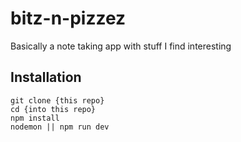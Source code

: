# bitz-n-pizzez
Basically a note taking app with stuff I find interesting

## Installation
```terminal
git clone {this repo}
cd {into this repo}
npm install
nodemon || npm run dev
```
